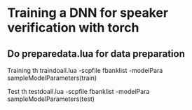 # Training a DNN for speaker verification with torch
## Do preparedata.lua for data preparation
Training
th traindoall.lua -scpfile fbanklist -modelPara sampleModelParameters(train)

Test
th testdoall.lua  -scpfile fbanklist -modelPara sampleModelParameters(test)
